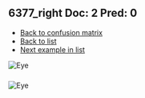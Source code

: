 ## 6377_right Doc: 2 Pred: 0
- [Back to confusion matrix](https://github.com/juliandewit/kaggle_retinopathy/blob/master/matrix.md)
- [Back to list](https://github.com/juliandewit/kaggle_retinopathy/blob/master/lists/20/list.md)
- [Next example in list](https://github.com/juliandewit/kaggle_retinopathy/blob/master/lists/20/63/639_left.md)

![Eye](https://retinopaty.blob.core.windows.net/size1024/6377_right_2.jpeg)

### 

![Eye]()
